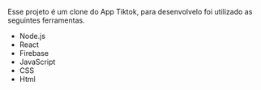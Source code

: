 Esse projeto é um clone do App Tiktok, para desenvolvelo foi utilizado as seguintes ferramentas.
- Node.js
- React
- Firebase
- JavaScript
- CSS
- Html
